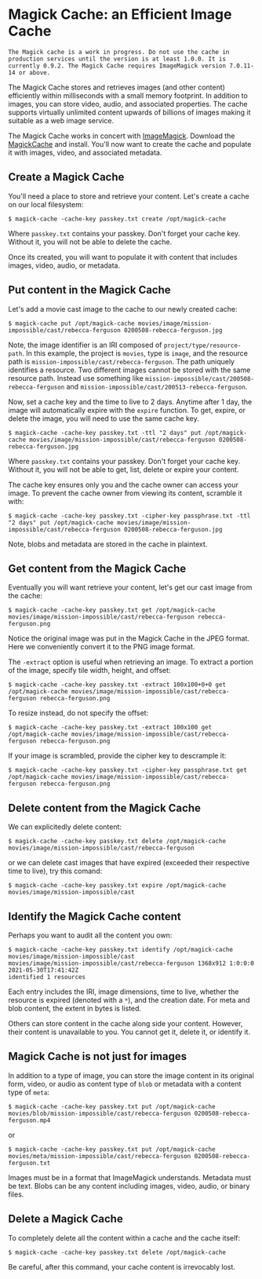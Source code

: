 # Magick Cache: an Efficient Image Cache

`The Magick cache is a work in progress. Do not use the cache in production services until the version is at least 1.0.0. It is currently 0.9.2. The Magick Cache requires ImageMagick version 7.0.11-14 or above.`

The Magick Cache stores and retrieves images (and other content) efficiently within milliseconds with a small memory footprint. In addition to images, you can store video, audio, and associated properties. The cache supports virtually unlimited content upwards of billions of images making it suitable as a web image service.

The Magick Cache works in concert with [ImageMagick](https://imagemagick.org). Download the [MagickCache](https://github.com/ImageMagick/MagickCache) and install. You'll now want to create the cache and populate it with images, video, and associated metadata.

## Create a Magick Cache

You'll need a place to store and retrieve your content.  Let's create a cache on our local filesystem:

```
$ magick-cache -cache-key passkey.txt create /opt/magick-cache
```

Where `passkey.txt` contains your passkey. Don't forget your cache key. Without it, you will not be able to delete the cache.

Once its created, you will want to populate it with content that includes images, video, audio, or metadata.

## Put content in the Magick Cache

Let's add a movie cast image to the cache to our newly created cache:</p>

```
$ magick-cache put /opt/magick-cache movies/image/mission-impossible/cast/rebecca-ferguson 0200508-rebecca-ferguson.jpg
```

Note, the image identifier is an IRI composed of `project/type/resource-path`. In this example, the project is `movies`, type is `image`, and the resource path is `mission-impossible/cast/rebecca-ferguson`. The path uniquely identifies a resource. Two different images cannot be stored with the same resource path. Instead use something like `mission-impossible/cast/200508-rebecca-ferguson` and `mission-impossible/cast/200513-rebecca-ferguson`.

Now, set a cache key and the time to live to 2 days. Anytime after 1 day, the image will automatically expire with the `expire` function. To get, expire, or delete the image, you will need to use the same cache key.

```
$ magick-cache -cache-key passkey.txt -ttl "2 days" put /opt/magick-cache movies/image/mission-impossible/cast/rebecca-ferguson 0200508-rebecca-ferguson.jpg
```

Where `passkey.txt` contains your passkey. Don't forget your cache key. Without it, you will not be able to get, list, delete or expire your content.

The cache key ensures only you and the cache owner can access your image.  To prevent the cache owner from viewing its content, scramble it with:

```
$ magick-cache -cache-key passkey.txt -cipher-key passphrase.txt -ttl "2 days" put /opt/magick-cache movies/image/mission-impossible/cast/rebecca-ferguson 0200508-rebecca-ferguson.jpg
```

Note, blobs and metadata are stored in the cache in plaintext.

## Get content from the Magick Cache

Eventually you will want retrieve your content, let's get our cast image from the cache:

```
$ magick-cache -cache-key passkey.txt get /opt/magick-cache movies/image/mission-impossible/cast/rebecca-ferguson rebecca-ferguson.png
```

Notice the original image was put in the Magick Cache in the JPEG format. Here we conveniently convert it to the PNG image format.

The `-extract` option is useful when retrieving an image.  To extract a portion of the image, specify tile width, height, and offset:

```
$ magick-cache -cache-key passkey.txt -extract 100x100+0+0 get /opt/magick-cache movies/image/mission-impossible/cast/rebecca-ferguson rebecca-ferguson.png
```

To resize instead, do not specify the offset:

```
$ magick-cache -cache-key passkey.txt -extract 100x100 get /opt/magick-cache movies/image/mission-impossible/cast/rebecca-ferguson rebecca-ferguson.png
```

If your image is scrambled, provide the cipher key to descrample it:

```
$ magick-cache -cache-key passkey.txt -cipher-key passphrase.txt get /opt/magick-cache movies/image/mission-impossible/cast/rebecca-ferguson rebecca-ferguson.png
```

## Delete content from the Magick Cache

We can explicitedly delete content:

```
$ magick-cache -cache-key passkey.txt delete /opt/magick-cache movies/image/mission-impossible/cast/rebecca-ferguson 
```

or we can delete cast images that have expired (exceeded their respective time to live), try this comand:

```
$ magick-cache -cache-key passkey.txt expire /opt/magick-cache movies/image/mission-impossible/cast
```

## Identify the Magick Cache content

Perhaps you want to audit all the content you own:

```
$ magick-cache -cache-key passkey.txt identify /opt/magick-cache movies/image/mission-impossible/cast
movies/image/mission-impossible/cast/rebecca-ferguson 1368x912 1:0:0:0 2021-05-30T17:41:42Z
identified 1 resources
```

Each entry includes the IRI, image dimensions, time to live, whether the resource is expired (denoted with a `*`), and the creation date.  For meta and blob content, the extent in bytes is listed.

Others can store content in the cache along side your content.  However, their content is unavailable to you.  You cannot get it, delete it, or identify it.

## Magick Cache is not just for images

In addition to a type of image, you can store the image content in its original form, video, or audio as content type of `blob` or metadata with a content type of `meta`:

```
$ magick-cache -cache-key passkey.txt put /opt/magick-cache movies/blob/mission-impossible/cast/rebecca-ferguson 0200508-rebecca-ferguson.mp4
```

or

```
$ magick-cache -cache-key passkey.txt put /opt/magick-cache movies/meta/mission-impossible/cast/rebecca-ferguson 0200508-rebecca-ferguson.txt
```

Images must be in a format that ImageMagick understands.  Metadata must be text.  Blobs can be any content including images, video, audio, or binary files.

## Delete a Magick Cache

To completely delete all the content within a cache and the cache itself:

```
$ magick-cache -cache-key passkey.txt delete /opt/magick-cache
```

Be careful, after this command, your cache content is irrevocably lost.
